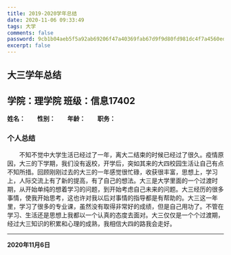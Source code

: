 ```yaml
---
title: 2019-2020学年总结
date: 2020-11-06 09:33:49
tags: 大学
comments: false
password: 9cb1b04aeb5f5a92ab69206f47a40369fab67d9f9d80fd981dc4f7a4560edabe
excerpt: false
---
```

## 大三学年总结
## 学院：理学院 班级：信息17402
**姓名：**&emsp;&emsp;**性别：**&emsp;&emsp;**年龄：**&emsp;&emsp;**职务：**
### 个人总结
&emsp;&emsp;不知不觉中大学生活已经过了一年，离大二结束的时候已经过了很久。疫情原因，大三的下学期，我们没有返校，开学后，突如其来的大四校园生活让自己有点不知所措。回顾刚刚过去的大三的一年感觉很忙碌，收获很丰富，思想上，学习上，人际交流上有了新的提高，有了自己的想法。大三是大学里面的一个过渡时期，从开始单纯的想着学习的问题，到开始考虑自己未来的问题。大三经历的很多事情，使我开始思考，这也许对我以后对事情的指导都是有帮助的。大三这一年里，学习了很多的专业课，虽然没有取得非常好的成绩，但是自己用功了。不管在学习、生活还是思想上我都以一个认真的态度去面对。大三仅仅是一个个过渡期，经过大三知识的积累和心理的成熟，我相信大四的路我会走好。
***
**2020年11月6日**